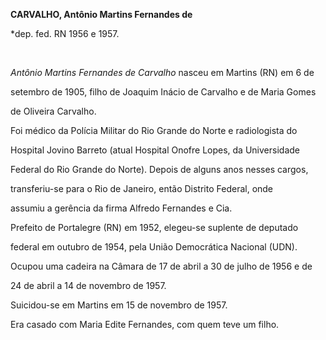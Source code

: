 **CARVALHO, Antônio Martins Fernandes de**



\*dep. fed. RN 1956 e 1957.



 



*Antônio Martins Fernandes de Carvalho* nasceu em Martins (RN) em 6 de

setembro de 1905, filho de Joaquim Inácio de Carvalho e de Maria Gomes

de Oliveira Carvalho.



Foi médico da Polícia Militar do Rio Grande do Norte e radiologista do

Hospital Jovino Barreto (atual Hospital Onofre Lopes, da Universidade

Federal do Rio Grande do Norte). Depois de alguns anos nesses cargos,

transferiu-se para o Rio de Janeiro, então Distrito Federal, onde

assumiu a gerência da firma Alfredo Fernandes e Cia.



Prefeito de Portalegre (RN) em 1952, elegeu-se suplente de deputado

federal em outubro de 1954, pela União Democrática Nacional (UDN).

Ocupou uma cadeira na Câmara de 17 de abril a 30 de julho de 1956 e de

24 de abril a 14 de novembro de 1957.



Suicidou-se em Martins em 15 de novembro de 1957.



Era casado com Maria Edite Fernandes, com quem teve um filho.



 



